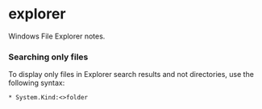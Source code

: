 # explorer

Windows File Explorer notes.

### Searching only files

To display only files in Explorer search results and not directories, use the following syntax:

    * System.Kind:<>folder
